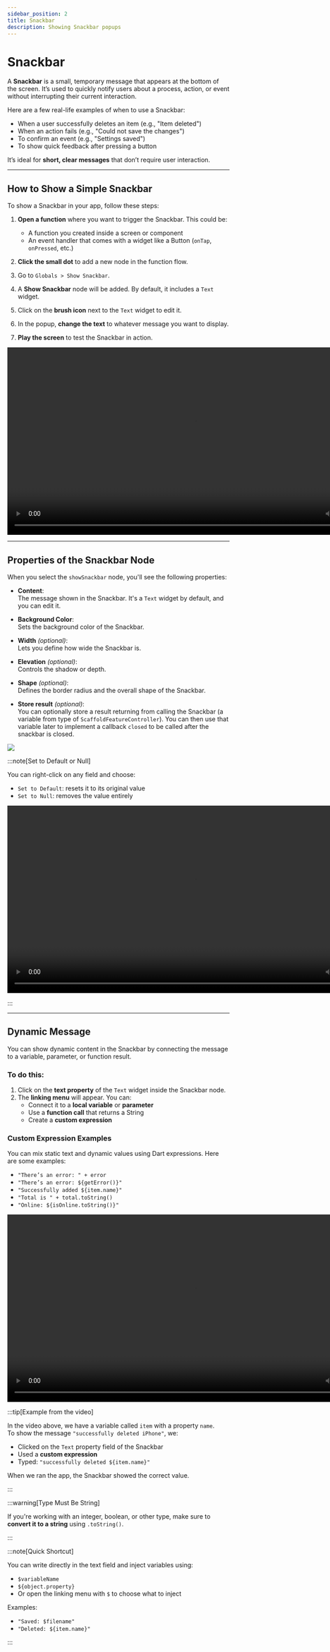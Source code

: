 ```yaml
---
sidebar_position: 2
title: Snackbar
description: Showing Snackbar popups
---
```


# Snackbar

A **Snackbar** is a small, temporary message that appears at the bottom of the screen. It’s used to quickly notify users about a process, action, or event without interrupting their current interaction.

Here are a few real-life examples of when to use a Snackbar:

- When a user successfully deletes an item (e.g., "Item deleted")
- When an action fails (e.g., "Could not save the changes")
- To confirm an event (e.g., "Settings saved")
- To show quick feedback after pressing a button

It’s ideal for **short, clear messages** that don’t require user interaction.

---

## How to Show a Simple Snackbar

To show a Snackbar in your app, follow these steps:

1. **Open a function** where you want to trigger the Snackbar. This could be:
   - A function you created inside a screen or component
   - An event handler that comes with a widget like a Button (`onTap`, `onPressed`, etc.)

2. **Click the small dot** to add a new node in the function flow.

3. Go to `Globals > Show Snackbar`.

4. A **Show Snackbar** node will be added. By default, it includes a `Text` widget.

5. Click on the **brush icon** next to the `Text` widget to edit it.

6. In the popup, **change the text** to whatever message you want to display.

7. **Play the screen** to test the Snackbar in action.

<video controls width="850">
  <source src="/img/circuit/UI_popups/snackbar/show_snackbar.mp4" type="video/mp4" />
  Your browser does not support the video tag.
</video>

---

## Properties of the Snackbar Node

When you select the `showSnackbar` node, you'll see the following properties:

- **Content**:  
  The message shown in the Snackbar. It's a `Text` widget by default, and you can edit it.

- **Background Color**:  
  Sets the background color of the Snackbar.

- **Width** *(optional)*:  
  Lets you define how wide the Snackbar is.

- **Elevation** *(optional)*:  
  Controls the shadow or depth.

- **Shape** *(optional)*:  
  Defines the border radius and the overall shape of the Snackbar.

- **Store result** *(optional)*:  
  You can optionally store a result returning from calling the Snackbar (a variable from type of `ScaffoldFeatureController`). You can then use that variable later to implement a callback `closed` to be called after the snackbar is closed. 

![](/img/circuit/UI_popups/snackbar/snackbar_properties.png)

:::note[Set to Default or Null]

You can right-click on any field and choose:
- `Set to Default`: resets it to its original value
- `Set to Null`: removes the value entirely

<video controls width="850">
  <source src="/img/circuit/UI_popups/snackbar/reset_to_default.mp4" type="video/mp4" />
  Your browser does not support the video tag.
</video>

:::

---

## Dynamic Message

You can show dynamic content in the Snackbar by connecting the message to a variable, parameter, or function result.

### To do this:

1. Click on the **text property** of the `Text` widget inside the Snackbar node.
2. The **linking menu** will appear. You can:
   - Connect it to a **local variable** or **parameter**
   - Use a **function call** that returns a String
   - Create a **custom expression**

### Custom Expression Examples

You can mix static text and dynamic values using Dart expressions. Here are some examples:

- `"There’s an error: " + error`  
- `"There’s an error: ${getError()}"`  
- `"Successfully added ${item.name}"`  
- `"Total is " + total.toString()`  
- `"Online: ${isOnline.toString()}"`

<video controls width="850">
  <source src="/img/circuit/UI_popups/snackbar/snackbar_custom_expression.mp4" type="video/mp4" />
  Your browser does not support the video tag.
</video>

:::tip[Example from the video]

In the video above, we have a variable called `item` with a property `name`.  
To show the message `"successfully deleted iPhone"`, we:

- Clicked on the `Text` property field of the Snackbar
- Used a **custom expression**
- Typed: `"successfully deleted ${item.name}"`

When we ran the app, the Snackbar showed the correct value.

:::

:::warning[Type Must Be String]

If you're working with an integer, boolean, or other type, make sure to **convert it to a string** using `.toString()`.

:::

:::note[Quick Shortcut]

You can write directly in the text field and inject variables using:

- `$variableName`  
- `${object.property}`  
- Or open the linking menu with `$` to choose what to inject

Examples:
- `"Saved: $filename"`
- `"Deleted: ${item.name}"`

:::
